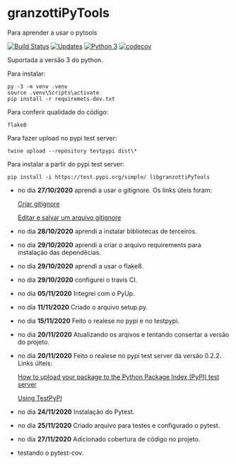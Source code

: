 # granzottiPyTools
Para aprender a usar o pytools

[![Build Status](https://travis-ci.com/GiovanniGranzotti/libpythonpro.svg?branch=master)](https://travis-ci.com/GiovanniGranzotti/libpythonpro)
[![Updates](https://pyup.io/repos/github/GiovanniGranzotti/granzottiPyTools/shield.svg)](https://pyup.io/repos/github/GiovanniGranzotti/granzottiPyTools/)
[![Python 3](https://pyup.io/repos/github/GiovanniGranzotti/granzottiPyTools/python-3-shield.svg)](https://pyup.io/repos/github/GiovanniGranzotti/granzottiPyTools/)
[![codecov](https://codecov.io/gh/GiovanniGranzotti/libpythonpro/branch/master/graph/badge.svg?token=MHPXKxPsfc)](https://codecov.io/gh/GiovanniGranzotti/libpythonpro)
   
Suportada a versão 3 do python.

Para instalar:
```console
py -3 -m venv .venv
source .venv\Scripts\activate
pip install -r requiremets-dev.txt
```

Para conferir qualidade do código:
```console
flake8
```

Para fazer upload no pypi test server:
```console
twine upload --repository testpypi dist\*
```

Para instalar a partir do pypi test server:
```console
pip install -i https://test.pypi.org/simple/ libgranzottiPyTools
```

* no dia **27/10/2020** aprendi a usar o gitignore. Os links úteis foram:

    [Criar gitignore](https://medium.com/@devmasterteam/touch-para-criar-um-arquivo-gitignore-9bb2d453ac53)

    [Editar e salvar um arquivo gitignore](https://pt.stackoverflow.com/questions/254320/como-salvar-e-sair-no-vim/254322#254322?newreg=6321e3c5676941688ba522414f4b6af9)
 
* no dia **28/10/2020** aprendi a instalar bibliotecas de terceiros.
* no dia **29/10/2020** aprendi a criar o arquivo requirements para instalação das dependêcias.
* no dia **29/10/2020** aprendi a usar o flake8.
* no dia **29/10/2020** configurei o travis CI.
* no dia **05/11/2020** Integrei com o PyUp.
* no dia **11/11/2020** Criado o arquivo setup.py.
* no dia **15/11/2020** Feito o realese no pypi e no testpypi.
* no dia **20/11/2020** Atualizando os arqivos e tentando consertar a versão do projeto.
* no dia **20/11/2020** Feito o realese no pypi test server da versão 0.2.2. Links últeis:
    
    [How to upload your package to the Python Package Index (PyPI) test server](https://kynan.github.io/blog/2020/05/23/how-to-upload-your-package-to-the-python-package-index-pypi-test-server) 
    
    [Using TestPyPI](https://packaging.python.org/guides/using-testpypi/)

* no dia **24/11/2020** Instalação do Pytest.
* no dia **25/11/2020** Criado arquivo para testes e configurado o pytest.
* no dia **27/11/2020** Adicionado cobertura de código no projeto.
* testando o pytest-cov.